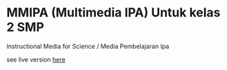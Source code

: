 # MMIPA (Multimedia IPA) Untuk kelas 2 SMP

Instructional Media for Science / Media Pembelajaran Ipa

see live version <a href="ryandxter.github.io/mmipa/">here</a>
